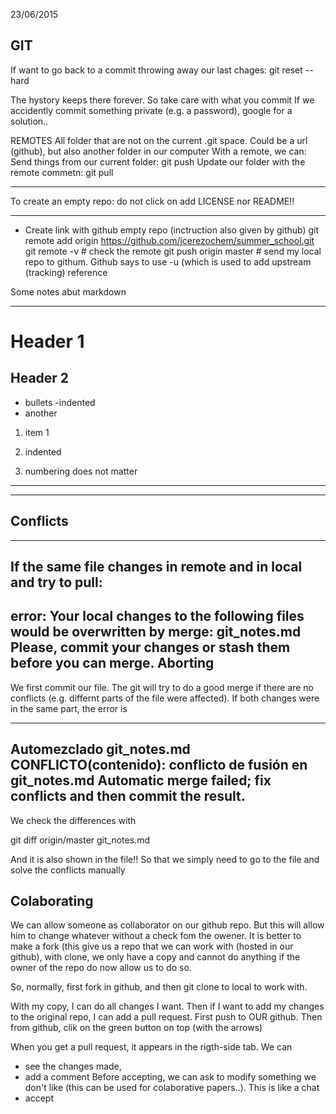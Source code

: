 23/06/2015
## GIT


If want to go back to a commit throwing away our last chages:
git reset --hard

The hystory keeps there forever. So take care with what you commit
If we accidently commit something private (e.g. a password), google for a solution..

REMOTES
All folder that are not on the current .git space. Could be a url (github), but also another folder in our computer
With a remote, we can:
 Send things from our current folder: git push
 Update our folder with the remote commetn: git pull

********************************************************************
To create an empty repo: do not click on add LICENSE nor README!!
********************************************************************

* Create link with github empty repo (inctruction also given by github)
git remote add origin https://github.com/jcerezochem/summer_school.git
git remote -v # check the remote
git push origin master # send my local repo to githum. Github says to use -u (which is used to add upstream (tracking) reference

Some notes abut markdown

--------------------------------
# Header 1
## Header 2
- bullets
  -indented
- another

1. item 1
  1. indented

1. numbering does not matter

--------------------------------

*****************
## Conflicts
*****************
If the same file changes in remote and in local and try to pull:
---------
error: Your local changes to the following files would be overwritten by merge:
        git_notes.md
Please, commit your changes or stash them before you can merge.
Aborting
-----------

We first commit our file. The git will try to do a good merge if there are no conflicts (e.g. differnt parts of the file were affected). If both changes were in the same part, the error is

-----------------------
Automezclado git_notes.md
CONFLICTO(contenido): conflicto de fusión en git_notes.md
Automatic merge failed; fix conflicts and then commit the result.
--------------------------

We check the differences with

git diff origin/master git_notes.md

And it is also shown in the file!! So that we simply need to go to the file and solve the conflicts manually

## Colaborating

We can allow someone as collaborator on our github repo. But this will allow him to change whatever without a check fom the owener. It is better to make a fork (this give us a repo that we can work with (hosted in our github), with clone, we only have a copy and cannot do anything if the owner of the repo do now allow us to do so.

So, normally, first fork in github, and then git clone to local to work with.

With my copy, I can do all changes I want. Then if I want to add my changes to the original repo, I can add a pull request.
First push to OUR github. Then from github, clik on the green button on top (with the arrows)

When you get a pull request, it appears in the rigth-side tab. We can 
* see the changes made, 
* add a comment 
Before accepting, we can ask to modify something we don't like (this can be used for colaborative papers..). This is like a chat
* accept











